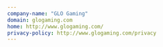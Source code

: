 ```yaml
---
company-name: "GLO Gaming"
domain: glogaming.com
home: http://www.glogaming.com/
privacy-policy: http://www.glogaming.com/privacy
---
```




